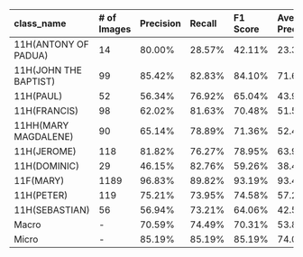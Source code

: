 | class_name            | # of Images   | Precision   | Recall   | F1 Score   | Average Precision   |
|:----------------------|:--------------|:------------|:---------|:-----------|:--------------------|
| 11H(ANTONY OF PADUA)  | 14            | 80.00%      | 28.57%   | 42.11%     | 23.39%              |
| 11H(JOHN THE BAPTIST) | 99            | 85.42%      | 82.83%   | 84.10%     | 71.66%              |
| 11H(PAUL)             | 52            | 56.34%      | 76.92%   | 65.04%     | 43.98%              |
| 11H(FRANCIS)          | 98            | 62.02%      | 81.63%   | 70.48%     | 51.59%              |
| 11HH(MARY MAGDALENE)  | 90            | 65.14%      | 78.89%   | 71.36%     | 52.41%              |
| 11H(JEROME)           | 118           | 81.82%      | 76.27%   | 78.95%     | 63.91%              |
| 11H(DOMINIC)          | 29            | 46.15%      | 82.76%   | 59.26%     | 38.46%              |
| 11F(MARY)             | 1189          | 96.83%      | 89.82%   | 93.19%     | 93.46%              |
| 11H(PETER)            | 119           | 75.21%      | 73.95%   | 74.58%     | 57.28%              |
| 11H(SEBASTIAN)        | 56            | 56.94%      | 73.21%   | 64.06%     | 42.50%              |
| Macro                 | -             | 70.59%      | 74.49%   | 70.31%     | 53.86%              |
| Micro                 | -             | 85.19%      | 85.19%   | 85.19%     | 74.06%              |